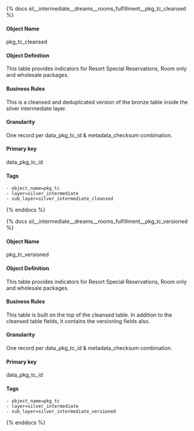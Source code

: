 {% docs sil__intermediate__dreams__rooms_fulfillment__pkg_tc_cleansed %}

#### Object Name
pkg_tc_cleansed

#### Object Definition
This table provides indicators for Resort Special Reservations, Room only and wholesale packages.

#### Business Rules
This is a cleansed and deduplicated version of the bronze table inside the silver intermediate layer.

#### Granularity
One record per data_pkg_tc_id & metadata_checksum combination.

#### Primary key
data_pkg_tc_id

#### Tags
    - object_name=pkg_tc
    - layer=silver_intermediate
    - sub_layer=silver_intermediate_cleansed

{% enddocs %}

{% docs sil__intermediate__dreams__rooms_fulfillment__pkg_tc_versioned %}

#### Object Name
pkg_tc_versioned

#### Object Definition
This table provides indicators for Resort Special Reservations, Room only and wholesale packages.

#### Business Rules
This table is built on the top of the cleansed table. In addition to the cleansed table fields, it contains the versioning fields also.

#### Granularity
One record per data_pkg_tc_id & metadata_checksum combination.

#### Primary key
data_pkg_tc_id

#### Tags
    - object_name=pkg_tc
    - layer=silver_intermediate
    - sub_layer=silver_intermediate_versioned

{% enddocs %}
